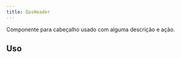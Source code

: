 ```yaml
---
title: QasHeader
---
```


Componente para cabeçalho usado com alguma descrição e ação.

<doc-api file="header/QasHeader" name="QasHeader" />

## Uso

<doc-example file="QasHeader/HeaderWithButton" title="Com QasBtn" />
<doc-example file="QasHeader/HeaderWithBadges" title="Com badges" />
<doc-example file="QasHeader/HeaderWithActionsMenu" title="Com QasActionsMenu e somente descrição" />
<doc-example file="QasHeader/HeaderWithSlots" title="Com slot" />
